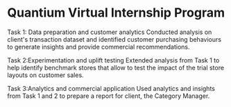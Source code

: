 # Quantium Virtual Internship Program
Task 1: Data preparation and customer analytics
Conducted analysis on  client's transaction dataset and identified customer purchasing behaviours to generate insights and provide commercial recommendations.

Task 2:Experimentation and uplift testing
Extended  analysis from Task 1 to help  identify benchmark stores that allow  to test the impact of the trial store layouts on customer sales.

Task 3:Analytics and commercial application
Used analytics and insights from Task 1 and 2 to prepare a report for  client, the Category Manager.

